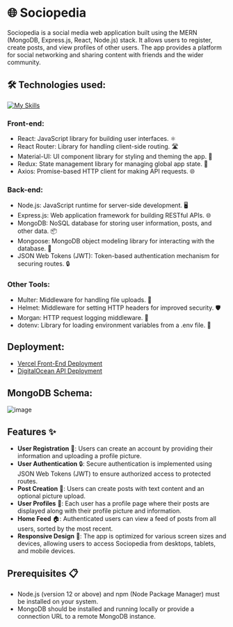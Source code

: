 # 🌐 Sociopedia
Sociopedia is a social media web application built using the MERN (MongoDB, Express.js, React, Node.js) stack. It allows users to register, create posts, and view profiles of other users. The app provides a platform for social networking and sharing content with friends and the wider community.

## 🛠️ Technologies used:
[![My Skills](https://skillicons.dev/icons?i=react,redux,materialui,nodejs,express,mongodb,vercel)](https://skillicons.dev)
### Front-end:
- React: JavaScript library for building user interfaces. ⚛️
- React Router: Library for handling client-side routing. 🛣️
- Material-UI: UI component library for styling and theming the app. 🎨
- Redux: State management library for managing global app state. 🔄
- Axios: Promise-based HTTP client for making API requests. 🌐
### Back-end:
- Node.js: JavaScript runtime for server-side development. 🖥️
- Express.js: Web application framework for building RESTful APIs. 🌐
- MongoDB: NoSQL database for storing user information, posts, and other data. 📦
- Mongoose: MongoDB object modeling library for interacting with the database. 🍃
- JSON Web Tokens (JWT): Token-based authentication mechanism for securing routes. 🔒
### Other Tools:
- Multer: Middleware for handling file uploads. 📎
- Helmet: Middleware for setting HTTP headers for improved security. 🛡️
- Morgan: HTTP request logging middleware. 📝
- dotenv: Library for loading environment variables from a .env file. 🔑

## Deployment:
- [Vercel Front-End Deployment](https://sociopedia-app.vercel.app)
- [DigitalOcean API Deployment](https://urchin-app-v2nci.ondigitalocean.app)

## MongoDB Schema:
![image](https://github.com/Vikas350/SocioPedia--MERN-Stack-Application/assets/77073202/5ceb8f2a-71dc-4028-8656-32f19eac3742)

## Features ✨
- **User Registration** 📝: Users can create an account by providing their information and uploading a profile picture.
- **User Authentication** 🔒: Secure authentication is implemented using JSON Web Tokens (JWT) to ensure authorized access to protected routes.
- **Post Creation** 📝: Users can create posts with text content and an optional picture upload.
- **User Profiles** 👤: Each user has a profile page where their posts are displayed along with their profile picture and information.
- **Home Feed** 🏠: Authenticated users can view a feed of posts from all users, sorted by the most recent.
- **Responsive Design** 📱: The app is optimized for various screen sizes and devices, allowing users to access Sociopedia from desktops, tablets, and mobile devices.

## Prerequisites 📋
- Node.js (version 12 or above) and npm (Node Package Manager) must be installed on your system.
- MongoDB should be installed and running locally or provide a connection URL to a remote MongoDB instance.
